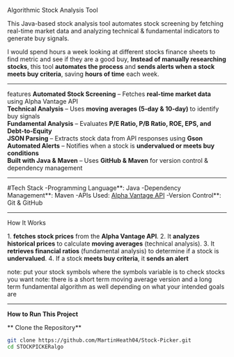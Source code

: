 Algorithmic Stock Analysis Tool

This Java-based stock analysis tool automates stock screening by fetching real-time market data and analyzing technical & fundamental indicators to generate buy signals.

I would spend hours a week looking at different stocks finance sheets to find metric and see if they are a good buy,  **Instead of manually researching stocks**, this tool **automates the process** and **sends alerts when a stock meets buy criteria**, saving **hours of time** each week.

---

features
**Automated Stock Screening** – Fetches **real-time market data** using Alpha Vantage API  
**Technical Analysis** – Uses **moving averages (5-day & 10-day)** to identify buy signals  
**Fundamental Analysis** – Evaluates **P/E Ratio, P/B Ratio, ROE, EPS, and Debt-to-Equity**  
**JSON Parsing** – Extracts stock data from API responses using **Gson**  
**Automated Alerts** – Notifies when a stock is **undervalued or meets buy conditions**  
**Built with Java & Maven** – Uses **GitHub & Maven** for version control & dependency management  

---

#Tech Stack
-Programming Language**: Java
-Dependency Management**: Maven
-APIs Used: [Alpha Vantage API](https://www.alphavantage.co/)
-Version Control**: Git & GitHub

---

How It Works

1️. **fetches stock prices** from the **Alpha Vantage API**.
2️. It **analyzes historical prices** to calculate **moving averages** (technical analysis).
3️. It **retrieves financial ratios** (fundamental analysis) to determine if a stock is **undervalued**.
4️. If a stock **meets buy criteria**, it **sends an alert**

note: put your stock symbols where the symbols variable is to check stocks you want
note: there is a short term moving average version and a long term fundamental algorithm as well depending on what your intended goals are

---

**How to Run This Project**

** Clone the Repository**
```sh
git clone https://github.com/MartinHeath04/Stock-Picker.git
cd STOCKPICKERalgo
